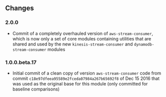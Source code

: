 ## Changes

### 2.0.0
- Commit of a completely overhauled version of `aws-stream-consumer`, which is now only a set of core modules containing 
  utilities that are shared and used by the new `kinesis-stream-consumer` and `dynamodb-stream-consumer` modules

### 1.0.0.beta.17
- Initial commit of a clean copy of version `aws-stream-consumer` code from commit `c18e97dfeea95589e2fceda07984a267b65692f8` 
  of Dec 15 2016 that was used as the original base for this module (only committed for baseline comparisons)